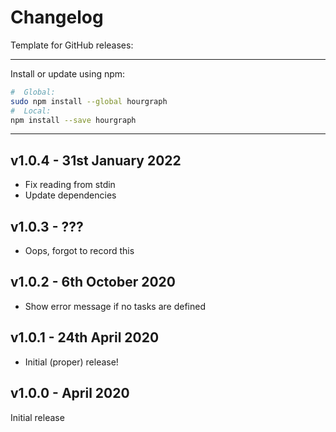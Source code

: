 # Changelog

Template for GitHub releases:

--------

Install or update using npm:

```bash
#  Global:
sudo npm install --global hourgraph
#  Local:
npm install --save hourgraph
```

--------


## v1.0.4 - 31st January 2022
 - Fix reading from stdin
 - Update dependencies


## v1.0.3 - ???
 - Oops, forgot to record this


## v1.0.2 - 6th October 2020
 - Show error message if no tasks are defined


## v1.0.1 - 24th April 2020
 - Initial (proper) release!


## v1.0.0 - April 2020
Initial release
